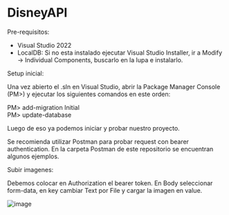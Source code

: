 # DisneyAPI

Pre-requisitos:
- Visual Studio 2022
- LocalDB:
    Si no esta instalado ejecutar Visual Studio Installer, ir a Modify -> Individual Components, buscarlo en la lupa e instalarlo.

Setup inicial:

Una vez abierto el .sln en Visual Studio, abrir la Package Manager Console (PM>) y ejecutar los siguientes comandos en este orden:

PM> add-migration Initial \
PM> update-database

Luego de eso ya podemos iniciar y probar nuestro proyecto.

Se recomienda utilizar Postman para probar request con bearer authentication. En la carpeta Postman de este repositorio se encuentran algunos ejemplos.

Subir imagenes:

Debemos colocar en Authorization el bearer token. En Body seleccionar form-data, en key cambiar Text por File y cargar la imagen en value.

![image](https://user-images.githubusercontent.com/38809423/182511766-d95a4ca8-b516-40ba-af60-b674fd30ed38.png)

